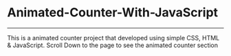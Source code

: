 <h1>Animated-Counter-With-JavaScript</h1>
<hr>
<p>This is a animated counter project that developed using simple CSS, HTML & JavaScript. Scroll Down to the page to see the animated counter section</p>
